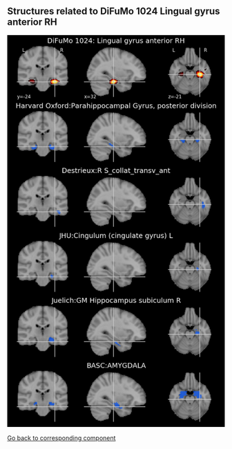 


## Structures related to DiFuMo 1024 Lingual gyrus anterior RH

![726](726.jpg "Structures related to DiFuMo 1024 Lingual gyrus anterior RH")

[Go back to corresponding component](https://parietal-inria.github.io/DiFuMo/1024/html/726.html)